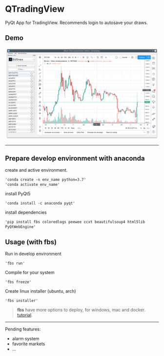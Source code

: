 # QTradingView

PyQt App for TradingView. Recommends login to autosave your draws.

## Demo

![Image not found](demo.png)

---

## Prepare develop environment with anaconda

create and active environment.

    'conda create -n env_name python=3.7'
    'conda activate env_name'

install PyQt5

    'conda install -c anaconda pyqt'

install dependencies

    'pip install fbs coloredlogs peewee ccxt beautifulsoup4 html5lib PyQtWebEngine'


## Usage (with fbs)

Run in develop environment

    'fbs run'

Compile for your system

    'fbs freeze'

Create linux installer (ubuntu, arch)

    'fbs installer'

> **fbs** have more options to deploy, for windows, mac and docker. [tutorial](https://github.com/mherrmann/fbs-tutorial).

---

Pending features:

- alarm system
- favorite markets
- ...
